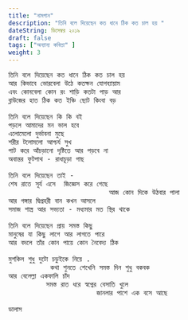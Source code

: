 ```yaml
---
title: "নামগান"
description: "তিনি বলে দিয়েছেন কত ধানে ঠিক কত চাল হয় "
dateString: ডিসেম্বর ২০১৯  
draft: false
tags: ["অন্যান্য কবিতা" ]
weight: 3
---
```

<pre>
তিনি বলে দিয়েছেন কত ধানে ঠিক কত চাল হয় 
আর কিভাবে ভোরবেলা উঠে কতক্ষন যোগব্যায়াম 
এবং কোনবেলা কোন রং শাড়ি কতটা পাড় আর 
ব্লাউজের হাত ঠিক কত ইঞ্চি ছোট কিংবা বড় 

তিনি বলে দিয়েছেন কি কি বই 
পড়লে আমাদের মন ভাল হবে 
এলোমেলো দুর্ভাবনা মুছে 
শরীর টলোমলো আশ্চর্য সুখ  
পাট করে আঁচড়ানো দৃষ্টিতে আর পড়বে না 
অবান্তর ফুটপাথ - রাধাচূড়া গাছ 

তিনি বলে দিয়েছেন তাই - 
শেষ রাতে সূর্য এসে  জিজ্ঞেস করে গেছে  
                        আজ কোন দিকে উঠবার পালা 
আর গঙ্গার দ্বিপ্রহরী বান কখন আসলে 
সমাজ শাস্ত্র আর সভ্যতা - মধ্যমার মত স্থির থাকে 

তিনি বলে দিয়েছেন প্রায় সমস্ত কিছু 
মানুষের যা কিছু লাগে আর লাগতে পারে 
আর বদলে তাঁর কোন পায়ে কোন নৈবেদ্য ঠিক 

মুশকিল শুধু দুটো চড়ুইকে নিয়ে . 
          কথা শুনতে শেখেনি সমস্ত দিন শুধু বকবক
আর বেলেল্লা একফালি চাঁদ 
         সমস্ত রাত ধরে স্বপ্নের বেসাতি খুলে 
                     জানলার পাশে এক বসে আছে 

ডালাস 

<pre>